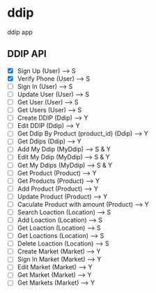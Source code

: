 # ddip
ddip app

## DDIP API

- [X] Sign Up (User) --> S
- [X] Verify Phone (User) --> S
- [ ] Sign In (User) --> S
- [ ] Update User (User) --> S
- [ ] Get User (User) --> S
- [ ] Get Users (User) --> S
- [ ] Create DDIP (Ddip) --> Y
- [ ] Edit DDIP (Ddip) --> Y
- [ ] Get Ddip By Product (product_id) (Ddip) --> Y
- [ ] Get Ddips (Ddip) --> Y
- [ ] Add My Ddip (MyDdip) --> S & Y
- [ ] Edit My Ddip (MyDdip) --> S & Y
- [ ] Get My Ddips (MyDdip) --> S & Y
- [ ] Get Product (Product) --> Y
- [ ] Get Products (Product) --> Y
- [ ] Add Product (Product) --> Y
- [ ] Update Product (Product) --> Y
- [ ] Caculate Product with amount (Product) --> Y
- [ ] Search Loaction (Location) --> S
- [ ] Add Loaction (Location) --> S
- [ ] Get Loaction (Location) --> S
- [ ] Get Loactions (Location) --> S
- [ ] Delete Loaction (Location) --> S
- [ ] Create Market (Market) --> Y
- [ ] Sign In Market (Market) --> Y
- [ ] Edit Market (Market) --> Y
- [ ] Get Market (Market) --> Y
- [ ] Get Markets (Market) --> Y